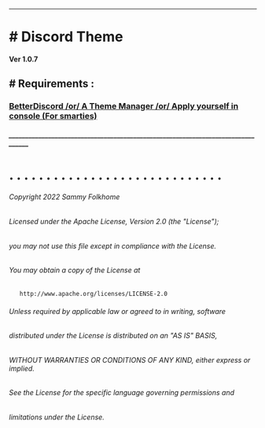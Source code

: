 
 ___________________________________
 <h2></h2> <h1># Discord Theme</h1> <h4>Ver 1.0.7</h4>
<h2> # Requirements : </h2>
 <h3><a class='btn btn-link' href='https://betterdiscord.app'>BetterDiscord /or/ A Theme Manager /or/ Apply yourself in console (For smarties) </a></h3>
 <h5> _________________________________________________________________________________ </h5>
 <h1> .                                                                                                                                                                         .                                                                                                                                                                         .                                                                                                                                                                         . . . . . . . . . . . . . . . . . . . . . . . . . .</h1>
<h6>  Copyright 2022 Sammy Folkhome </h5>

  <h6>  Licensed under the Apache License, Version 2.0 (the "License"); </h6>
  <h6>  you may not use this file except in compliance with the License. </h6>
  <h6>  You may obtain a copy of the License at </h5>

       http://www.apache.org/licenses/LICENSE-2.0

  <h6>  Unless required by applicable law or agreed to in writing, software </h6>
  <h6>  distributed under the License is distributed on an "AS IS" BASIS, </h6>
  <h6>  WITHOUT WARRANTIES OR CONDITIONS OF ANY KIND, either express or implied. </h6>
  <h6>  See the License for the specific language governing permissions and </h6>
  <h6>  limitations under the License. </h6>
